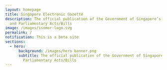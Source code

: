 ```yaml
---
layout: homepage
title: Singapore Electronic Gazette
description: The official publication of the Government of Singapore’s Notices
  and Parliamentary Acts/Bills
image: /images/isomer-logo.svg
permalink: /
notification: This is a beta site
sections:
  - hero:
      background: /images/hero banner.png
      subtitle: The official publication of the Government of Singapore’s Notices and
        Parliamentary Acts/Bills
---
```

